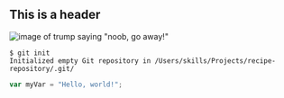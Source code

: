 ## This is a header

![image of trump saying "noob, go away!"](https://media.makeameme.org/created/noob-go-away.jpg)


```
$ git init
Initialized empty Git repository in /Users/skills/Projects/recipe-repository/.git/
```

``` javascript
var myVar = "Hello, world!";
```

